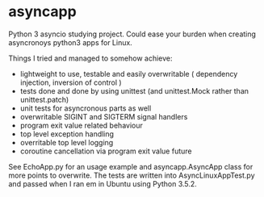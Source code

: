 # asyncapp
Python 3 asyncio studying project. Could ease your burden when creating asyncronoys python3 apps for Linux.

Things I tried and managed to somehow achieve: 
 * lightweight to use, testable and easily overwritable ( dependency injection, inversion of control )
 * tests done and done by using unittest (and unittest.Mock rather than unittest.patch)
 * unit tests for asyncronous parts as well
 * overwritable SIGINT and SIGTERM signal handlers
 * program exit value related behaviour
 * top level exception handling
 * overritable top level logging
 * coroutine cancellation via program exit value future


See  EchoApp.py for an usage example and asyncapp.AsyncApp class for more points to overwrite. 
The tests are written into AsyncLinuxAppTest.py and passed when I ran em in Ubuntu using Python 3.5.2.
